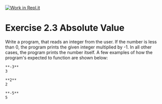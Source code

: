 [![Work in Repl.it](https://classroom.github.com/assets/work-in-replit-14baed9a392b3a25080506f3b7b6d57f295ec2978f6f33ec97e36a161684cbe9.svg)](https://classroom.github.com/online_ide?assignment_repo_id=6282512&assignment_repo_type=AssignmentRepo)
# Exercise 2.3 Absolute Value

Write a program, that reads an integer from the user. If the number is less than 0, the program prints the given integer multiplied by -1. In all other cases, the program prints the number itself. A few examples of how the program's expected to function are shown below:

```plaintext
**-3**
3
```

```plaintext
**2**
2
```

```plaintext
**-5**
5
```
